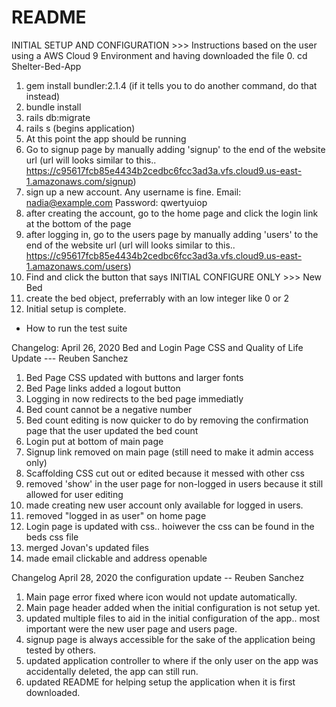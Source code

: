 # README

INITIAL SETUP AND CONFIGURATION >>> Instructions based on the user using a AWS Cloud 9 Environment and having downloaded the file
0. cd Shelter-Bed-App
1. gem install bundler:2.1.4 (if it tells you to do another command, do that instead)
2. bundle install
3. rails db:migrate
4. rails s (begins application)
5. At this point the app should be running
6. Go to signup page by manually adding 'signup' to the end of the website url (url will looks similar to this.. https://c95617fcb85e4434b2cedbc6fcc3ad3a.vfs.cloud9.us-east-1.amazonaws.com/signup)
7. sign up a new account. Any username is fine. Email: nadia@example.com Password: qwertyuiop
8. after creating the account, go to the home page and click the login link at the bottom of the page
8. after logging in, go to the users page by manually adding 'users' to the end of the website url (url will looks similar to this.. https://c95617fcb85e4434b2cedbc6fcc3ad3a.vfs.cloud9.us-east-1.amazonaws.com/users)
9. Find and click the button that says INITIAL CONFIGURE ONLY >>> New Bed
10. create the bed object, preferrably with an low integer like 0 or 2
11. Initial setup is complete.


* How to run the test suite

Changelog: 
April 26, 2020 Bed and Login Page CSS and Quality of Life Update --- Reuben Sanchez
1. Bed Page CSS updated with buttons and larger fonts
2. Bed Page links added a logout button
3. Logging in now redirects to the bed page immediatly
4. Bed count cannot be a negative number
5. Bed count editing is now quicker to do by removing the confirmation page that the user updated the bed count
6. Login put at bottom of main page
7. Signup link removed on main page (still need to make it admin access only)
8. Scaffolding CSS cut out or edited because it messed with other css
9. removed 'show' in the user page for non-logged in users because it still allowed for user editing
10. made creating new user account only available for logged in users.
11. removed "logged in as user" on home page
12. Login page is updated with css.. hoiwever the css can be found in the beds css file
13. merged Jovan's updated files
14. made email clickable and address openable

Changelog April 28, 2020 the configuration update -- Reuben Sanchez
1. Main page error fixed where icon would not update automatically.
2. Main page header added when the initial configuration is not setup yet.
3. updated multiple files to aid in the initial configuration of the app.. most important were the new user page and users page.
4. signup page is always accessible for the sake of the application being tested by others.
4. updated application controller to where if the only user on the app was accidentally deleted, the app can still run.
5. updated README for helping setup the application when it is first downloaded.

